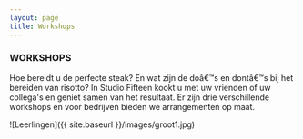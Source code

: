 ```yaml
---
layout: page
title: Workshops
---
```


### WORKSHOPS

Hoe bereidt u de perfecte steak? En wat zijn de doâ€™s en dontâ€™s bij het bereiden van risotto? In Studio Fifteen kookt u met uw vrienden of uw collega's en geniet samen van het resultaat. Er zijn drie verschillende workshops en voor bedrijven bieden we arrangementen op maat.

![Leerlingen]({{ site.baseurl }}/images/groot1.jpg)

